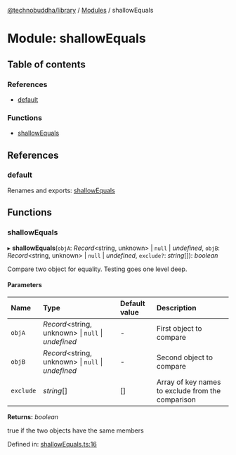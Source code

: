 [@technobuddha/library](../..) / [Modules](../Modules.md) / shallowEquals

# Module: shallowEquals

## Table of contents

### References

- [default](shallowequals.md#default)

### Functions

- [shallowEquals](shallowequals.md#shallowequals)

## References

### default

Renames and exports: [shallowEquals](shallowequals.md#shallowequals)

## Functions

### shallowEquals

▸ **shallowEquals**(`objA`: *Record*<string, unknown\> \| ``null`` \| *undefined*, `objB`: *Record*<string, unknown\> \| ``null`` \| *undefined*, `exclude?`: *string*[]): *boolean*

Compare two object for equality.  Testing goes one level deep.

#### Parameters

| Name | Type | Default value | Description |
| :------ | :------ | :------ | :------ |
| `objA` | *Record*<string, unknown\> \| ``null`` \| *undefined* | - | First object to compare |
| `objB` | *Record*<string, unknown\> \| ``null`` \| *undefined* | - | Second object to compare |
| `exclude` | *string*[] | [] | Array of key names to exclude from the comparison |

**Returns:** *boolean*

true if the two objects have the same members

Defined in: [shallowEquals.ts:16](../../src/shallowEquals.ts#L16)
